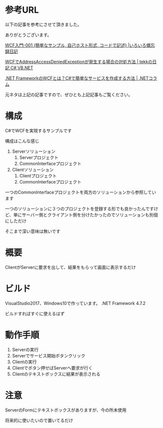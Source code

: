 # 参考URL

以下の記事を参考にさせて頂きました。

ありがとうございます。

[WCF入門-001 (簡単なサンプル, 自己ホスト形式, コードで記述) |いろいろ備忘録日記](https://devlights.hatenablog.com/entry/20111020/p1)

[WCFでAddressAccessDeniedExceptionが発生する場合の対処方法 | tekkの日記 C#,VB.NET](https://tekk.hatenadiary.org/entry/20150102/1420205325)

[.NET FrameworkのWCFとは？C#で簡単なサービスを作成する方法 | .NETコラム](https://www.fenet.jp/dotnet/column/tool/4389/)


元ネタは上記の記事ですので、ぜひとも上記記事もご覧ください。


# 構成
C#でWCFを実現するサンプルです

構成はこんな感じ

1. Serverソリューション
   1. Serverプロジェクト
   2. CommonInterfaceプロジェクト
2. Clientソリューション
   1. Clientプロジェクト
   2. CommonInterfaceプロジェクト

一つのCommonInterfaceプロジェクトを両方のソリューションから参照しています

一つのソリューションに３つのプロジェクトを登録する形でも良かったんですけど、単にサーバー側とクライアント側を分けたかったのでソリューションも別個にしただけ

そこまで深い意味は無いです


# 概要
ClientがServerに要求を出して、結果をもらって画面に表示するだけ

# ビルド

VisualStudio2017、Windows10で作っています。
.NET Framework 4.7.2

ビルドすればすぐに使えるはず


# 動作手順
1. Serverの実行
2. Serverでサービス開始ボタンクリック
3. Clientの実行
4. Clientでボタン押せばServerへ要求が行く
5. Clientのテキストボックスに結果が表示される

# 注意
ServerのFormにテキストボックスがありますが、今の所未使用

将来的に使いたいので置いてるだけ
